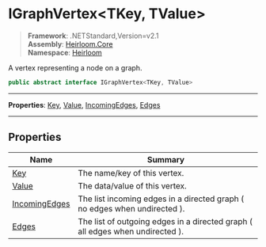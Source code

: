 # IGraphVertex\<TKey, TValue>

> **Framework**: .NETStandard,Version=v2.1  
> **Assembly**: [Heirloom.Core][0]  
> **Namespace**: [Heirloom][0]  

A vertex representing a node on a graph.

```cs
public abstract interface IGraphVertex<TKey, TValue>
```

--------------------------------------------------------------------------------

**Properties**: [Key][1], [Value][2], [IncomingEdges][3], [Edges][4]

--------------------------------------------------------------------------------

## Properties

| Name               | Summary                                                                       |
|--------------------|-------------------------------------------------------------------------------|
| [Key][1]           | The name/key of this vertex.                                                  |
| [Value][2]         | The data/value of this vertex.                                                |
| [IncomingEdges][3] | The list incoming edges in a directed graph ( no edges when undirected ).     |
| [Edges][4]         | The list of outgoing edges in a directed graph ( all edges when undirected ). |

[0]: ../Heirloom.Core.md
[1]: Heirloom.IGraphVertex[TKey,TValue].Key.md
[2]: Heirloom.IGraphVertex[TKey,TValue].Value.md
[3]: Heirloom.IGraphVertex[TKey,TValue].IncomingEdges.md
[4]: Heirloom.IGraphVertex[TKey,TValue].Edges.md
